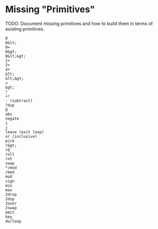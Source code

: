 # Missing "Primitives"

TODO: Document missing primitives and how to build them in terms of existing primitives.

    0
    0&lt;
    0=
    0&gt;
    0&lt;&gt;
    1+
    2+
    4+
    &lt;
    &lt;&gt;
    =
    &gt;
    !
    +!
    - (subtract)
    ?dup
    @
    abs
    negate
    i
    j
    leave (exit loop)
    or (inclusive)
    pick
    r&gt;
    r@
    roll
    rot
    swap
    */mod
    /mod
    mod
    sign
    min
    max
    2drop
    2dup
    2over
    2swap
    emit
    key
    do/loop
